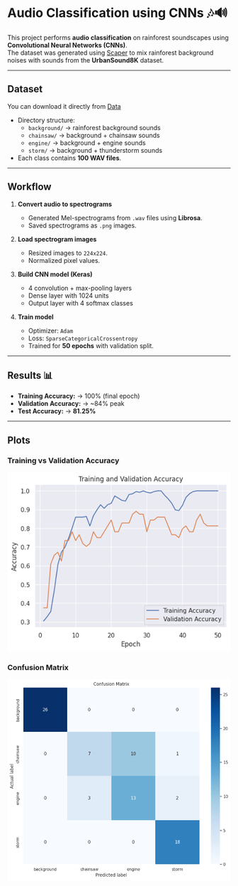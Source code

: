 # Audio Classification using CNNs 🎶🔊

This project performs **audio classification** on rainforest soundscapes using **Convolutional Neural Networks (CNNs)**.  
The dataset was generated using [Scaper](https://github.com/justinsalamon/scaper) to mix rainforest background noises with sounds from the **UrbanSound8K** dataset.

---

## Dataset
You can download it directly from [Data](https://drive.google.com/drive/folders/1YuzRUYVXOscxmsvQSffU8cBoBdDGnlrq?usp=sharing)

- Directory structure:
  - `background/` → rainforest background sounds
  - `chainsaw/` → background + chainsaw sounds
  - `engine/` → background + engine sounds
  - `storm/` → background + thunderstorm sounds
- Each class contains **100 WAV files**.

---

## Workflow
1. **Convert audio to spectrograms**  
   - Generated Mel-spectrograms from `.wav` files using **Librosa**.
   - Saved spectrograms as `.png` images.

2. **Load spectrogram images**  
   - Resized images to `224x224`.
   - Normalized pixel values.

3. **Build CNN model (Keras)**  
   - 4 convolution + max-pooling layers  
   - Dense layer with 1024 units  
   - Output layer with 4 softmax classes

4. **Train model**  
   - Optimizer: `Adam`  
   - Loss: `SparseCategoricalCrossentropy`  
   - Trained for **50 epochs** with validation split.
---

## Results 📊
- **Training Accuracy:** → 100% (final epoch)  
- **Validation Accuracy:** → ~84% peak  
- **Test Accuracy:** → **81.25%**  

---
## Plots

<h3>Training vs Validation Accuracy</h3>

![](https://github.com/tohidnoori/Audio-classification-CNN/blob/main/val-acc.png)

<h3>Confusion Matrix</h3>

![](https://github.com/tohidnoori/Audio-classification-CNN/blob/main/cm.png)
